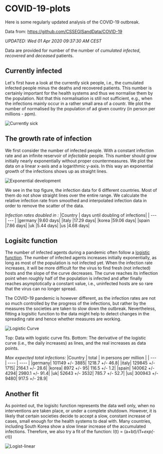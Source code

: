 


# COVID-19-plots

Here is some regularly updated analysis of the COVID-19 outbreak.

Data from: https://github.com/CSSEGISandData/COVID-19

 *UPDATED: Wed 01 Apr 2020 09:37:30 AM CEST*

Data are provided for number of the number of _cumulated infected_, _recovered_ and _deceased_ patients.

## Currently infected

Let's first have a look at the currently sick people, i.e., the cumulated infected people minus the
deaths and recovered patients. This number is certainly important for the health systems and thus we
normalise them by the population. Not that this normalisation is still not sufficient, e.g., when
the infections mainly occur in a rather small area of a countr. We plot the number of normalised by the population of ad given country (in person per millions - ppm).

![Currently sick](curr-sick.png)


## The growth rate of infection

We first consider the number of infected people. With a constant infection rate and an infinite
reservoir of _infectable_ people. This number should grow initially nearly exponentially without
proper countermeasures. We plot the data on a linear x-axis and a logarithmic y-axis. In this way an exponential growth of the infections shows up as straight lines. 

![Exponential development](poly-exp-fit.png)

We see in the top figure, the infection data for 6 different countries. Most of them do not show
straight lines over the entire range. We calculate the relative infection rate from smoothed and
interpolated infection data in order to remove the scatter of the data. 

*Infection rates doubled in :*
|Country | days until doubling of infections| 
| --- | --- |
|germany |9.60 days|
|italy |17.29 days|
|korea |59.06 days|
|spain |7.86 days|
|uk |5.44 days|
|us |4.68 days|


## Logisitc function
The number of infected agents during a pandemic often follow a [logistic function](https://en.wikipedia.org/wiki/Logistic_function).
The number of infected agents increases initially exponentially, as long as most of the population
is not infected yet. When the infection rate increases, it will be more difficult for the virus to
find fresh (not infected) hosts and the slope of the curve decreases. The curve reaches its
inflection point when roughly half of the population is infected and after finally reaches
asymptotically a constant value, i.e., uninfected hosts are so rare that the virus can no longer
spread. 

The COVID-19 pandemic is however different, as the infection rates are not so much controlled by the
progress of the infections, but rather by the measures the societies are taken to slow down the
outbreak. Nevertheless, fitting a logisitic function to the data might help to detect changes in the
spreading rate and hence whether measures are working.

![Logistic Curve](logistic-curve.png)

Top: Data with logistic curve fits. 
Bottom: The derivative of the logistic curve (i.e., the daily increases) as lines, and the real
increases as data points.

*Max expected total infections:*
|Country | total | in persons per million | 
| --- | ---- | ---- |
|germany| 101149 +/- 3885| 1218.7 +/- 46.8|
|italy| 129845 +/- 1715| 2164.1 +/- 28.6|
|korea| 8972 +/- 95| 116.5 +/- 1.2|
|spain| 140062 +/- 4294| 2980.1 +/- 91.4|
|uk| 52643 +/- 3532| 785.7 +/- 52.7|
|us| 300943 +/- 9480| 917.5 +/- 28.9|


## Another fit

As pointed out, the logisitc function represents the data well only, when no interventions are
taken place, or under a complete shutdown. However, it is likely that certain societies decide to
accept a slow, constant increase of cases, small enough for the health systems to deal with. Many
countries, including South Korea show a slow linear increase of the accumulated infections.
Therefore, we also try a fit of the function: I(t) = (a+b*t)/(1+exp(-c*t)) 

![Logist-linear](logistic-linear.png)

